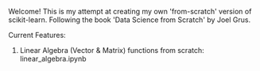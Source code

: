 Welcome! This is my attempt at creating my own 'from-scratch' version of scikit-learn. Following the book 'Data Science from Scratch' by Joel Grus.

Current Features:

1. Linear Algebra (Vector & Matrix) functions from scratch: linear_algebra.ipynb
